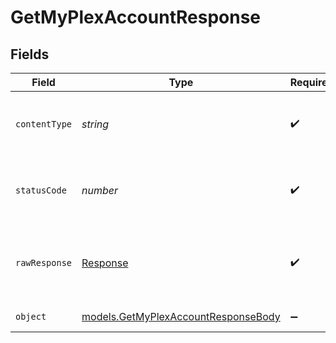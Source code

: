 # GetMyPlexAccountResponse


## Fields

| Field                                                                            | Type                                                                             | Required                                                                         | Description                                                                      |
| -------------------------------------------------------------------------------- | -------------------------------------------------------------------------------- | -------------------------------------------------------------------------------- | -------------------------------------------------------------------------------- |
| `contentType`                                                                    | *string*                                                                         | :heavy_check_mark:                                                               | HTTP response content type for this operation                                    |
| `statusCode`                                                                     | *number*                                                                         | :heavy_check_mark:                                                               | HTTP response status code for this operation                                     |
| `rawResponse`                                                                    | [Response](https://developer.mozilla.org/en-US/docs/Web/API/Response)            | :heavy_check_mark:                                                               | Raw HTTP response; suitable for custom response parsing                          |
| `object`                                                                         | [models.GetMyPlexAccountResponseBody](../models/getmyplexaccountresponsebody.md) | :heavy_minus_sign:                                                               | MyPlex Account                                                                   |